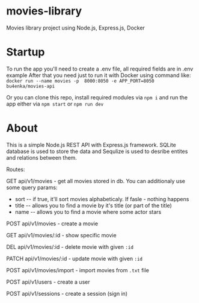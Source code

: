 # movies-library
 Movies library project using Node.js, Express.js, Docker


# Startup
To run the app you'll need to create a .env file, all required fields are in .env example
After that you need just to run it with Docker using command like: 
`docker run --name movies -p  8000:8050 -e APP_PORT=8050 bu4enka/movies-api`

Or you can clone this repo, install required modules via `npm i` and run the app either via `npm start` or `npm run dev`

# About
This is a simple Node.js REST API with Express.js framework.
SQLite database is used to store the data and Sequlize is used to desribe entites and relations between them.

Routes:

GET    api/v1/movies       - get all movies stored in db. You can additionaly use some query params: 
  - sort -- if true, it'll sort movies alphabeticaly. If fasle - nothing happens
  - title -- allows you to find a movie by it's title (or part of the title)
  - name -- allows you to find a movie where some actor stars

POST  api/v1/movies        - create a movie

GET   api/v1/movies/:id    - show specific movie 

DEL   api/v1/movies/:id    - delete movie with given `:id`

PATCH api/v1/movies/:id    - update movie with given `:id`

POST  api/v1/movies/import - import movies from `.txt` file

POST  api/v1/users         - create a user

POST  api/v1/sessions      - create a session (sign in)
